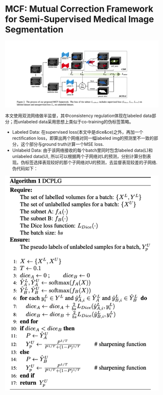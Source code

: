 # MCF: Mutual Correction Framework for Semi-Supervised Medical Image Segmentation

![Fig](../../images/MCF1.png "Arch")

本文使用双流网络做半监督，其中consistency regulation体现在labeled data部分；而unlabeled data采用思想上类似于co-training的伪标签策略。
- Labeled Data: 在supervised loss(本文中是dice&ce)之外，再加一个rectiﬁcation loss，即算出两个网络对同一幅labeled img的预测里不一致的部分，这个部分与ground truth计算一个MSE loss.
- Unlabeld Data: 由于该网络接收的每个batch里同时包含labeled data(L)和unlabeled data(U), 所以可以根据两个子网络对L的预测，分别计算分割表现。伪标签选择表现较好的那个子网络对U的预测，去监督表现较差的子网络.伪代码如下：

![Fig](../../images/MCF2.png "Arch")
